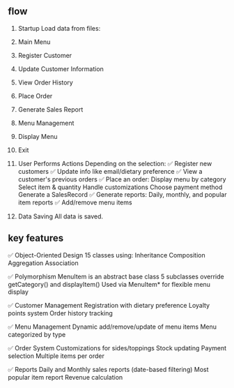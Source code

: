 ## flow

1. Startup
Load data from files:

2. Main Menu
   
1. Register Customer
2. Update Customer Information
3. View Order History
4. Place Order
5. Generate Sales Report
6. Menu Management
7. Display Menu
8. Exit

   
3. User Performs Actions
Depending on the selection:
✅ Register new customers
✅ Update info like email/dietary preference
✅ View a customer's previous orders
✅ Place an order:
Display menu by category
Select item & quantity
Handle customizations
Choose payment method
Generate a SalesRecord
✅ Generate reports:
Daily, monthly, and popular item reports
✅ Add/remove menu items

4. Data Saving
All data is saved.


## key features

✅ Object-Oriented Design
15 classes using:
Inheritance 
Composition 
Aggregation 
Association

✅ Polymorphism
MenuItem is an abstract base class
5 subclasses override getCategory() and displayItem()
Used via MenuItem* for flexible menu display

✅ Customer Management
Registration with dietary preference
Loyalty points system
Order history tracking

✅ Menu Management
Dynamic add/remove/update of menu items
Menu categorized by type

✅ Order System
Customizations for sides/toppings
Stock updating
Payment selection
Multiple items per order

✅ Reports
Daily and Monthly sales reports (date-based filtering)
Most popular item report
Revenue calculation

##
